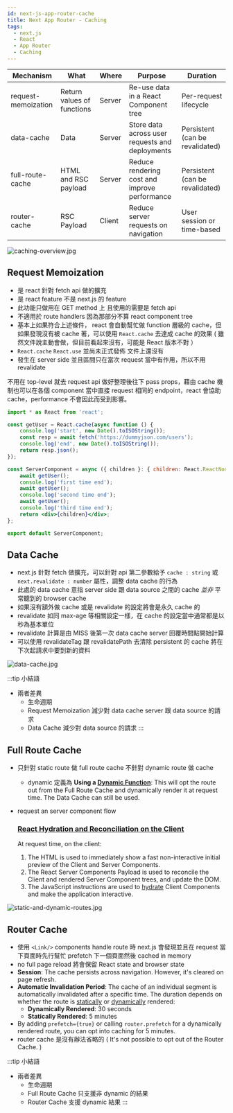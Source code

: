 ```yaml
---
id: next-js-app-router-cache
title: Next App Router - Caching 
tags:
  - next.js
  - React
  - App Router
  - Caching
---
```


| Mechanism           | What                       | Where  | Purpose                                         | Duration                        |
| ------------------- | -------------------------- | ------ | ----------------------------------------------- | ------------------------------- |
| request-memoization | Return values of functions | Server | Re-use data in a React Component tree           | Per-request lifecycle           |
| data-cache          | Data                       | Server | Store data across user requests and deployments | Persistent (can be revalidated) |
| full-route-cache    | HTML and RSC payload       | Server | Reduce rendering cost and improve performance   | Persistent (can be revalidated) |
| router-cache        | RSC Payload                | Client | Reduce server requests on navigation            | User session or time-based      |

![caching-overview.jpg](./assets/caching-overview.jpg)

## Request Memoization

- 是 react 針對 fetch api 做的擴充
- 是 react feature 不是 next.js 的 feature
- 此功能只做用在 GET method 上 且使用的需要是 fetch api
- 不適用於 route handlers 因為那部分不算 react component tree
- 基本上如果符合上述條件， react 會自動幫忙做 function 層級的 cache，但如果發現沒有被 cache 著，可以使用 `React.cache` 去達成 cache 的效果 ( 雖然文件說主動會做，但目前看起來沒有，可能是 React 版本不對 ）
- `React.cache` `React.use` 並尚未正式發佈 文件上還沒有
- 發生在 server side 並且區間只在當次 request 當中有作用，所以不用 revalidate

不用在 top-level 就去 request api 做好整理後往下 pass props，藉由 cache 機制也可以在各個 component 當中直接 request 相同的 endpoint，react 會協助 cache，performance 不會因此而受到影響。

```jsx showLineNumbers
import * as React from 'react';

const getUser = React.cache(async function () {
    console.log('start', new Date().toISOString());
    const resp = await fetch('https://dummyjson.com/users');
    console.log('end', new Date().toISOString());
    return resp.json();
});

const ServerComponent = async ({ children }: { children: React.ReactNode }) => {
    await getUser();
    console.log('first time end');
    await getUser();
    console.log('second time end');
    await getUser();
    console.log('third time end');
    return <div>{children}</div>;
};

export default ServerComponent;
```

## Data Cache

- next.js 針對 fetch 做擴充，可以針對 api 第二參數給予 `cache : string`  或 `next.revalidate : number` 屬性，調整 data cache 的行為
- 此處的 data cache 意指 server side 跟 data source 之間的 cache *並非* 平常聽到的 browser cache
- 如果沒有額外做 cache 或是 revalidate 的設定將會是永久 cache 的
- revalidate 如同 max-age 等相關設定一樣，在 cache 的設定當中通常都是以秒為基本單位
- revalidate 計算是由 MISS 後第一次 data cache server 回覆時間點開始計算
- 可以使用 revalidateTag 跟 revalidatePath 去清除 persistent 的 cache 將在下次起請求中要到新的資料


![data-cache.jpg](./assets//data-cache.jpg)

:::tip 小結語
- 兩者差異
    - 生命週期
    - Request Memoization 減少對 data cache server 跟 data source 的請求
    - Data Cache 減少對 data source 的請求
:::

    

## Full Route Cache

- 只針對 static route 做 full route cache 不針對 dynamic route 做 cache
    - dynamic 定義為 
    **Using a [Dynamic Function](https://nextjs.org/docs/app/building-your-application/caching#dynamic-functions)**: This will opt the route out from the Full Route Cache and dynamically render it at request time. The Data Cache can still be used.

- request an server component flow
    
    ### **[React Hydration and Reconciliation on the Client](https://nextjs.org/docs/app/building-your-application/caching#3-react-hydration-and-reconciliation-on-the-client)**
    
    At request time, on the client:
    
    1. The HTML is used to immediately show a fast non-interactive initial preview of the Client and Server Components.
    2. The React Server Components Payload is used to reconcile the Client and rendered Server Component trees, and update the DOM.
    3. The JavaScript instructions are used to [hydrate](https://react.dev/reference/react-dom/client/hydrateRoot) Client Components and make the application interactive.
    

![static-and-dynamic-routes.jpg](./assets//static-and-dynamic-routes.jpg)

## Router Cache

- 使用 `<Link/>` components handle route 時 next.js 會發現並且在 request 當下頁面時先行幫忙 prefetch 下一個頁面然後 cached in memory
- no full page reload 將會保留 React state and browser state
- **Session**: The cache persists across navigation. However, it's cleared on page refresh.
- **Automatic Invalidation Period**: The cache of an individual segment is automatically invalidated after a specific time. The duration depends on whether the route is [statically](https://nextjs.org/docs/app/building-your-application/rendering/static-and-dynamic#static-rendering-default) or [dynamically](https://nextjs.org/docs/app/building-your-application/rendering/static-and-dynamic#dynamic-rendering) rendered:
    - **Dynamically Rendered**: 30 seconds
    - **Statically Rendered**: 5 minutes
- By adding `prefetch={true}` or calling `router.prefetch` for a dynamically rendered route, you can opt into caching for 5 minutes.
- router cache 是沒有辦法省略的 ( It's not possible to opt out of the Router Cache. )

:::tip 小結語
- 兩者差異
    - 生命週期
    - Full Route Cache 只支援非 dynamic 的結果
    - Router Cache 支援 dynamic 結果
:::